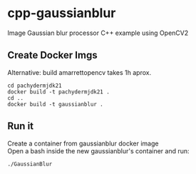 # cpp-gaussianblur
Image Gaussian blur processor C++ example using OpenCV2  

## Create Docker Imgs
Alternative: build amarrettopencv takes 1h aprox.  
```Shell
cd pachydermjdk21
docker build -t pachydermjdk21 .
cd ..
docker build -t gaussianblur .
```  

## Run it
Create a container from gaussianblur docker image  
Open a bash inside the new gaussianblur's container and run:   
```Shell
./GaussianBlur
```